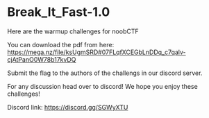 # Break_It_Fast-1.0
Here are the warmup challenges for noobCTF 

You can download the pdf from here: https://mega.nz/file/ksUgmSRD#07FLqfXCEGbLnDDq_c7qalv-cjAtPanO0W78b17kvDQ

Submit the flag to the authors of the challengs in our discord server.

For any discussion head over to discord! 
We hope you enjoy these challenges!


Discord link: https://discord.gg/SGWyXTU

